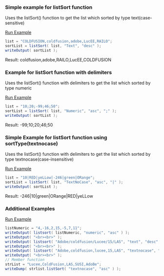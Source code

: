 ### Simple example for listSort function

Uses the listSort() function to get the list which sorted by type text(case-sensitive)

<a href="https://try.boxlang.io/?code=eJzLySwuUbBVUHL293FxCw329PfTSc7PSUkrLc7Mz9NJTMlPStXxKU12ddUJcvT08Vey5irOLyrxgejKAVLBQK4GmKWjoBSSWlGiBKRTUouTlRQ0rbnKizJLUv1LSwpKgYrgOoESADo9JvA%3D" target="_blank">Run Example</a>

```java
list = "COLDFUSION,coldfusion,adobe,LucEE,RAILO";
sortList = listSort( list, "Text", "desc" );
writeOutput( sortList );

```

Result: coldfusion,adobe,RAILO,LucEE,COLDFUSION 

### Example for listSort function with delimiters

Uses the listSort() function with delimiters to get the list which sorted by type numeric

<a href="https://try.boxlang.io/?code=eJzLySwuUbBVUDI0sDYysNa1tLQ2MbM2NVCy5irOLyrxgcjmAKlgIFcDzNJRUPIrzU0tykxWAjITi8GUtZKCpjVXeVFmSap%2FaUlBKVAt3ACgBAAFZx6i" target="_blank">Run Example</a>

```java
list = "10;20;-99;46;50";
sortList = listSort( list, "Numeric", "asc", ";" );
writeOutput( sortList );

```

Result: -99;10;20;46;50

### Simple Example for listSort function using sortType(textnocase)

Uses the listSort() function with delimiters to get the list which sorted by type textnocase(case-insensitive)

<a href="https://try.boxlang.io/?code=eJzLySwuUbBVUDI0qAlydampTPXxyS%2Bv0TUyMatJL0pNzavxD0rMS09VsuYqzi8q8YGozgFSwUCuBpilo6AUklpR4pfvnFicqgTkJRYng6gaJQVNa67yosySVP%2FSkoJSoHK4GUAJAMBvJ%2Bs%3D" target="_blank">Run Example</a>

```java
list = "10|RED|yeLLow|-246|green|ORange";
sortList = listSort( list, "TextNoCase", "asc", "|" );
writeOutput( sortList );

```

Result: -246|10|green|ORange|RED|yeLLow

### Additional Examples

<a href="https://try.boxlang.io/?code=eJylkMsKwjAQRfd%2BxZCVwmiIWF34AB8IQtVF8QPadIRC20ge6OebWEVRBMFFkgvhzrl3ysLYnatIFxKmwAbYFUPso4iwG%2BEIhWDj1lkXlvbOnpxtQ%2BkNRum7ulsRWN0o5mVqJIMOdN6cbJLpWTjs4%2Bs5lM1zlRGXqsyPzhSq5rGTRFxEPJ4nYbqliw1vTuZG43%2By8MnCMrBC%2BRdWrWRq6OdenMOWqow0HF0trZ%2FaMlbHHhr2eyuDS09cN0QPwuSQbNBnWdBj2StXndrgfSFsL1xJk%2FhboCvvopB%2F" target="_blank">Run Example</a>

```java
listNumeric = "4,-16,2,15,-5,7,11";
writeOutput( listsort( listNumeric, "numeric", "asc" ) );
writeOutput( "<br><br>" );
writeOutput( listsort( "Adobe/coldfusion/Lucee/15/LAS", "text", "desc", "/" ) );
writeOutput( "<br><br>" );
writeOutput( listsort( "Adobe,coldfusion,lucee,15,LAS", "textnocase", "asc" ) );
writeOutput( "<br><br>" );
// Member function
strList = "Lucee,ColdFusion,LAS,SUSI,AdoBe";
writeDump( strlist.listSort( "textnocase", "asc" ) );

```


